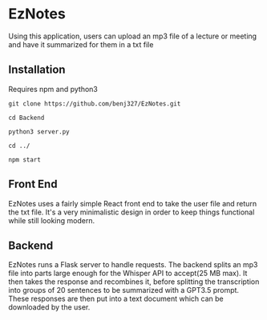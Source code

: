 # EzNotes

Using this application, users can upload an mp3 file of a lecture or meeting and have it summarized for them in a txt file

## Installation

Requires npm and python3

`git clone https://github.com/benj327/EzNotes.git`

`cd Backend`

`python3 server.py`

`cd ../`

`npm start`

## Front End

EzNotes uses a fairly simple React front end to take the user file and return the txt file. It's a very minimalistic design in order to keep things functional while still looking modern.

## Backend

EzNotes runs a Flask server to handle requests. The backend splits an mp3 file into parts large enough for the Whisper API to accept(25 MB max). It then takes the response and recombines it, before splitting the transcription into groups of 20 sentences to be summarized with a GPT3.5 prompt. These responses are then put into a text document which can be downloaded by the user.
